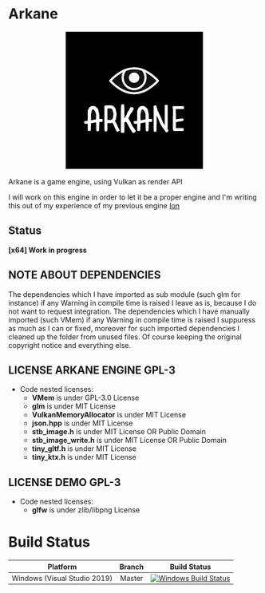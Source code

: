 # Arkane

<p align="center">
  <img width="275" height="275" src="./Pictures/Arkane.png">
</p>

Arkane is a game engine, using Vulkan as render API

I will work on this engine in order to let it be a proper engine and I'm writing this out of my experience of my previous engine [Ion](https://github.com/KabalMcBlade/Ion)


## Status

**[x64] Work in progress**


## NOTE ABOUT DEPENDENCIES
The dependencies which I have imported as sub module (such glm for instance) if any Warning in compile time is raised I leave as is, because I do not want to request integration.
The dependencies which I have manually imported (such VMem) if any Warning in compile time is raised I suppuress as much as I can or fixed, moreover for such imported dependencies I cleaned up the folder from unused files. Of course keeping the original copyright notice and everything else.


## LICENSE ARKANE ENGINE GPL-3

- Code nested licenses:
	- **VMem** is under GPL-3.0 License
	- **glm** is under MIT License
	- **VulkanMemoryAllocator** is under MIT License
	- **json.hpp** is under MIT License
	- **stb_image.h** is under MIT License OR Public Domain
	- **stb_image_write.h** is under MIT License OR Public Domain
	- **tiny_gltf.h** is under MIT License
	- **tiny_ktx.h** is under MIT License


## LICENSE DEMO GPL-3

- Code nested licenses:
	- **glfw** is under zlib/libpng License


# Build Status

|  Platform  | Branch | Build Status |
|:----------:|:------:|:------------:|
| Windows (Visual Studio 2019) | Master | [![Windows Build Status](https://ci.appveyor.com/api/projects/status/github/kabalmcbladearkane?branch=master&svg=true)](https://ci.appveyor.com/project/kabalmcblade/arkane) |
